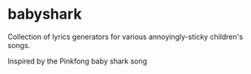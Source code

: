 # babyshark
Collection of lyrics generators for various annoyingly-sticky children's songs.

Inspired by the Pinkfong baby shark song

